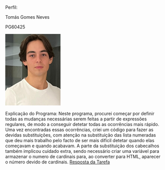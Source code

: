 Perfil:

Tomás Gomes Neves

PG60425


<img src="./ImagemPLC_copy.jpg" alt="Imagem PLC" width="175">

Explicação do Programa:
Neste programa, procurei começar por definir todas as mudanças necessárias serem feitas a partir de expressões regulares, de modo a 
conseguir detetar todas as ocorrências mais rápido.
Uma vez encontradas essas ocorrências, criei um código para fazer as devidas substituições, com atenção na substituição das lista numeradas
que deu mais trabalho pelo facto de ser mais difícil detetar quando elas começavam e quando acabavam. 
A parte da substituição dos cabecalhos também implicou cuidado extra, sendo necessário criar uma variável para armazenar o numero de 
cardinais para, ao converter para HTML, aparecer o número devido de cardinais.
[Resposta da Tarefa](./RespostadaTarefa.ipynb)
